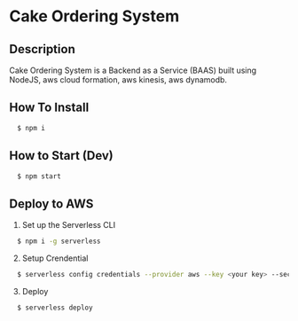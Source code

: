 # Cake Ordering System

## Description
Cake Ordering System is a Backend as a Service (BAAS) built using NodeJS, aws cloud formation, aws kinesis, aws dynamodb.

## How To Install
```bash
  $ npm i
```
## How to Start (Dev)
```bash
  $ npm start
```
## Deploy to AWS
1. Set up the Serverless CLI

```bash
  $ npm i -g serverless
```

2. Setup Crendential
```bash
  $ serverless config credentials --provider aws --key <your key> --secret <your secret>
```

3. Deploy
```bash
  $ serverless deploy
```
